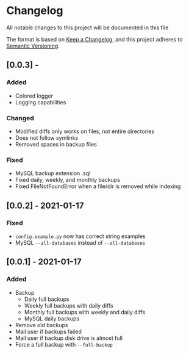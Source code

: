 # Changelog

All notable changes to this project will be documented in this file

The format is based on [Keep a Changelog](https://keepachangelog.com/en/1.0.0/),
and this project adheres to [Semantic Versioning](https://semver.org/spec/v2.0.0.html).

## [0.0.3] -

### Added

- Colored logger
- Logging capabilities

### Changed

- Modified diffs only works on files, not entire directories
- Does not follow symlinks
- Removed spaces in backup files

### Fixed

- MySQL backup extension .sql
- Fixed daily, weekly, and monthly backups
- Fixed FileNotFoundError when a file/dir is removed while indexing

## [0.0.2] - 2021-01-17

### Fixed

- `config.example.py` now has correct string examples
- MySQL `--all-databases` instead of `--all-databeses`

## [0.0.1] - 2021-01-17

### Added

- Backup
  - Daily full backups
  - Weekly full backups with daily diffs
  - Monthly full backups with weekly and daily diffs
  - MySQL daily backups
- Remove old backups
- Mail user if backups failed
- Mail user if backup disk drive is almost full
- Force a full backup with `--full-backup`
